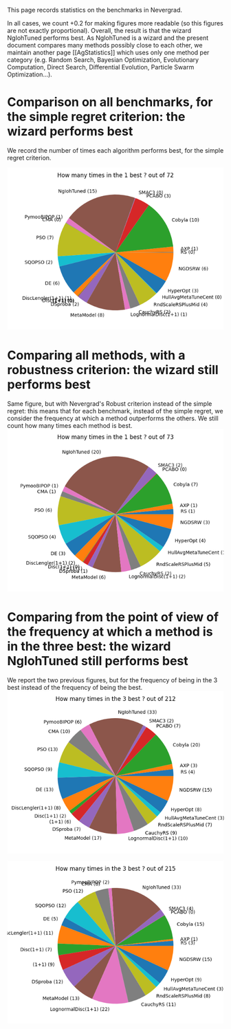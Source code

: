 This page records statistics on the benchmarks in Nevergrad.

In all cases, we count +0.2 for making figures more readable (so this figures are not exactly proportional).
Overall, the result is that the wizard NgIohTuned performs best.
As NgIohTuned is a wizard and the present document compares many methods possibly close to each other, we maintain another page [[AgStatistics]]
which uses only one method per category (e.g. Random Search, Bayesian Optimization, Evolutionary Computation, Direct Search, Differential Evolution, Particle Swarm Optimization...).
# Comparison on all benchmarks, for the simple regret criterion: the wizard performs best
We record the number of times each algorithm performs best, for the simple regret criterion.

**![Simple regret](./pie1.png)**

# Comparing all methods, with a robustness criterion: the wizard still performs best
Same figure, but with Nevergrad's Robust criterion instead of the simple regret: this means that for each benchmark, instead of the simple regret, we consider the frequency at which a method outperforms the others. We still count how many times each method is best.
**![Simple regret](./pierob1.png)**


# Comparing from the point of view of the frequency at which a method is in the three best: the wizard NgIohTuned still performs best
We report the two previous figures, but for the frequency of being in the 3 best instead of the frequency of being the best.
**![Simple regret](./pie3.png)**

**![Simple regret](./pierob3.png)**
